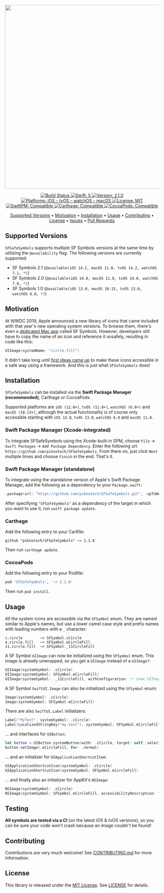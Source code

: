 <p align="center">
    <img src="https://raw.githubusercontent.com/piknotech/SFSafeSymbols/stable/Logo.png" width=600>
</p>

<p align="center">
	<a href="https://app.bitrise.io/app/f9e56287b4a18852#/builds">
		<img src="https://app.bitrise.io/app/f9e56287b4a18852/status.svg?token=PwV0AjHnLm32ht_GGzff3w&branch=stable" alt="Build Status">
	</a>
    <a href="#">
        <img src="https://img.shields.io/badge/swift-5-FFAC45.svg" alt="Swift: 5">
    </a>
    <a href="https://github.com/piknotech/SFSafeSymbols/releases">
    <img src="https://img.shields.io/badge/version-2.1.0-blue.svg"
    alt="Version: 2.1.0">
    </a>
    <a href="#">
    <img src="https://img.shields.io/badge/Platforms-iOS%20|%20tvOS%20|%20watchOS%20|%20macOS-FF69B4.svg"
        alt="Platforms: iOS – tvOS – watchOS – macOS">
    </a>
    <a href="https://github.com/piknotech/SFSafeSymbols/blob/stable/LICENSE.md">
        <img src="https://img.shields.io/badge/license-MIT-lightgrey.svg" alt="License: MIT">
    </a>
    <br />
    <a href="https://github.com/apple/swift-package-manager">
        <img src="https://img.shields.io/badge/SwiftPM-compatible-brightgreen.svg" alt="SwiftPM: Compatible">
    </a>
    <a href="https://github.com/Carthage/Carthage">
        <img src="https://img.shields.io/badge/Carthage-compatible-4BC51D.svg?style=flat" alt="Carthage: Compatible">
    </a>
    <a href="https://cocoapods.org/pods/SFSafeSymbols">
    <img src="https://img.shields.io/badge/CocoaPods-compatible-4BC51D.svg?style=flat" alt="CocoaPods: Compatible">
    </a>
</p>

<p align="center">
    <a href="#supported-versions">Supported Versions</a>
  • <a href="#motivation">Motivation</a>
  • <a href="#installation">Installation</a>
  • <a href="#usage">Usage</a>
  • <a href="#contributing">Contributing</a>
  • <a href="#license">License</a>
  • <a href="https://github.com/piknotech/SFSafeSymbols/issues">Issues</a>
  • <a href="https://github.com/piknotech/SFSafeSymbols/pulls">Pull Requests</a>
</p>

## Supported Versions

`SFSafeSymbols` supports multiple SF Symbols versions at the same time by utilizing the `@availability` flag. The following versions are currently supported:

- SF Symbols 2.1 (`@available(iOS 14.2, macOS 11.0, tvOS 14.2, watchOS 7.1, *)`)
- SF Symbols 2.0 (`@available(iOS 14.0, macOS 11.0, tvOS 14.0, watchOS 7.0, *)`)
- SF Symbols 1.0 (`@available(iOS 13.0, macOS 10.15, tvOS 13.0, watchOS 6.0, *)`)

## Motivation

At WWDC 2019, Apple announced a new library of icons that came included with that year's new operating system versions. To browse them, there's even a [dedicated Mac app](https://developer.apple.com/design/human-interface-guidelines/sf-symbols/overview/) called SF Symbols. However, developers still have to copy the name of an icon and reference it unsafely, resulting in code like this:

```swift
UIImage(systemName: "circle.fill")
```

It didn't take long until [first ideas came up](https://twitter.com/simjp/status/1135642837322588161?s=12) to make these icons accessible in a safe way using a framework. And this is just what `SFSafeSymbols` does!

## Installation

`SFSafeSymbols` can be installed via the **Swift Package Manager (recommended)**, Carthage or CocoaPods.

Supported platforms are `iOS (11.0+)`, `tvOS (11.0+)`,  `watchOS (6.0+)` and `macOS (10.13+)`, although the actual functionality is of course only accessible starting with `iOS 13.0`, `tvOS 13.0`, `watchOS 6.0` and `macOS 11.0`.

### Swift Package Manager (Xcode-integrated)

To integrate SFSafeSymbols using the Xcode-built-in SPM, choose `File` → `Swift Packages` → `Add Package Dependency`. Enter the following url: `https://github.com/piknotech/SFSafeSymbols`. From there on, just click `Next` multiple times and choose `Finish` in the end. That's it.

### Swift Package Manager (standalone)

To integrate using the standalone version of Apple's Swift Package Manager, add the following as a dependency to your `Package.swift`:

```swift
.package(url: "https://github.com/piknotech/SFSafeSymbols.git", .upToNextMajor(from: "2.1.0"))
```

After specifying `"SFSafeSymbols"` as a dependency of the target in which you want to use it, run `swift package update`.

### Carthage

Add the following entry to your Cartfile:

```
github "piknotech/SFSafeSymbols" ~> 2.1.0
```

Then run `carthage update`.

### CocoaPods

Add the following entry to your Podfile:

```rb
pod 'SFSafeSymbols', '~> 2.1.0'
```

Then run `pod install`.

## Usage

All the system icons are accessible via the `SFSymbol` enum. They are named similar to Apple's names, but use a lower camel case style and prefix names with leading numbers with a `_` character:

```
c.circle        ~> SFSymbol.cCircle
e.circle.fill   ~> SFSymbol.eCircleFill
11.circle.fill  ~> SFSymbol._11CircleFill
```

A SF Symbol `UIImage` can now be initialized using the `SFSymbol` enum. This image is already unwrapped, so you get a `UIImage` instead of a `UIImage?`:

```swift
UIImage(systemSymbol: .cCircle)
UIImage(systemSymbol: SFSymbol.eCircleFill)
UIImage(systemSymbol: ._11CircleFill, withConfiguration: /* Some UIImage.Configuration */)
```

A SF Symbol `SwiftUI.Image` can also be initialized using the `SFSymbol` enum:

```swift
Image(systemSymbol: .cCircle)
Image(systemSymbol: SFSymbol.eCircleFill)
```

There are also `SwiftUI.Label` initializers:

```swift
Label("MyText", systemSymbol: .cCircle)
Label(LocalizedStringKey("my.text"), systemSymbol: SFSymbol.eCircleFill)
```

... and interfaces for `UIButton`:

```swift
let button = UIButton.systemButton(with: .cCircle, target: self, selector: #selector(testMethod))
button.setImage(.eCircleFill, for: .normal)
```

... and an initializer for `UIApplicationShortcutItem`:

```swift
UIApplicationShortcutIcon(systemSymbol: .cCircle)
UIApplicationShortcutIcon(systemSymbol: SFSymbol.eCircleFill)
```

... and finally also an initializer for AppKit's `NSImage`:

```swift
NSImage(systemSymbol: .cCircle)
NSImage(systemSymbol: SFSymbol.eCircleFill, accessibilityDescription: "some.description")
```

## Testing

**All symbols are tested via a CI** (on the latest iOS & tvOS versions), so you can be sure your code won't crash because an image couldn't be found!

## Contributing

Contributions are very much welcome! See [CONTRIBUTING.md](https://github.com/piknotech/SFSafeSymbols/blob/stable/CONTRIBUTING.md) for more information.

## License
This library is released under the [MIT License](http://opensource.org/licenses/MIT). See [LICENSE](https://github.com/piknotech/SFSafeSymbols/blob/stable/LICENSE) for details.
